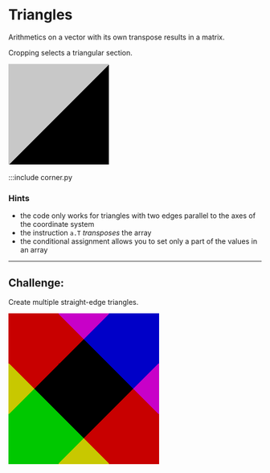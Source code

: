 
# Triangles

Arithmetics on a vector with its own transpose results in a matrix.

Cropping selects a triangular section.

![](../images/corner.png)

:::include corner.py

### Hints

* the code only works for triangles with two edges parallel to the axes of the coordinate system
* the instruction `a.T` *transposes* the array
* the conditional assignment allows you to set only a part of the values in an array

----

## Challenge:

Create multiple straight-edge triangles.

![](../images/triangles.png)
